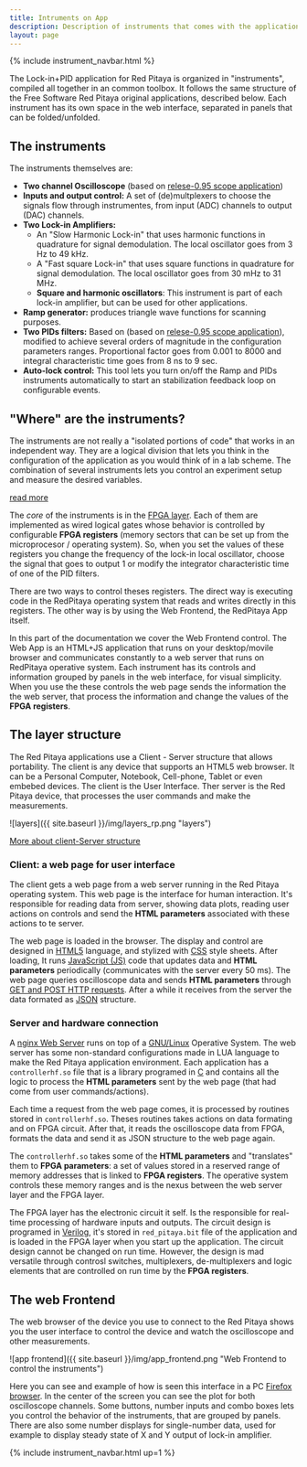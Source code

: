 ```yaml
---
title: Intruments on App
description: Description of instruments that comes with the application
layout: page
---
```



{% include instrument_navbar.html %}


The Lock-in+PID application for Red Pitaya is organized in "instruments", compiled all together
in an common toolbox. It follows the same structure of the Free Software Red Pitaya original applications,
described below. Each instrument has its own space in the web interface, separated in panels that can be folded/unfolded.

## The instruments
The instruments themselves are:

 - **Two channel Oscilloscope** (based on [relese-0.95 scope application](https://github.com/RedPitaya/RedPitaya/tree/release-v0.95/apps-free/scope))
 - **Inputs and output control:** A set of (de)multplexers to choose the signals flow through instrumentes, from input (ADC) channels to output (DAC) channels.
 - **Two Lock-in Amplifiers:**
   - An "Slow Harmonic Lock-in" that uses harmonic functions in quadrature for signal demodulation. The local oscillator goes from 3 Hz to 49 kHz.
   - A "Fast square Lock-in" that uses square functions in quadrature for signal demodulation. The local oscillator goes from 30 mHz to 31 MHz.
   - **Square and harmonic oscillators**: This instrument is part of each lock-in amplifier, but can be used for other applications.
 - **Ramp generator:** produces triangle wave functions for scanning purposes.
 - **Two PIDs filters:** Based on (based on [relese-0.95 scope application](https://github.com/RedPitaya/RedPitaya/tree/release-v0.95/apps-free/scope)), modified to achieve several orders of magnitude in the configuration parameters ranges. Proportional factor goes from 0.001 to 8000 and integral characteristic time goes from 8 ns to 9 sec.
 - **Auto-lock control:** This tool lets you turn on/off the Ramp and PIDs instruments automatically to start an stabilization feedback loop on configurable events.


## "Where" are the instruments?

The instruments are not really a "isolated portions of code" that works in an
independent way. They are a logical division that lets you think in the
configuration
of the application as you would think of in a lab scheme. The combination of
several instruments lets you control an experiment setup and measure the desired
variables.

<a data-toggle="collapse" href="#Where_are_the_instruments" aria-expanded="false" aria-controls="Where_are_the_instruments">read more <span class="caret"></span></a>

<div id="Where_are_the_instruments" class="collapse" markdown="1">

The *core* of the instruments is in the
[FPGA layer](https://en.wikipedia.org/wiki/Field-programmable_gate_array).
Each of them are implemented as
wired logical gates whose behavior is controlled by configurable **FPGA registers**
(memory sectors that can be set up from the microprocesor / operating system).
So, when you set the values of these registers you change the frequency of the
lock-in local oscillator, choose the signal that goes to output 1 or modify the
integrator characteristic time of one of the PID filters.

There are two ways to control theses registers. The direct way is executing code in
the RedPitaya operating system that reads and writes directly in this registers.
The other way is by using the Web Frontend, the RedPitaya App itself.

In this part of the documentation we cover the Web Frontend control. The Web App
is an HTML+JS application that runs on your desktop/movile browser and communicates constantly to a web server that runs on RedPitaya operative system.
Each instrument has its controls and information grouped by panels in the web
interface, for visual simplicity. When you use the these controls the web page
sends the information the the web server, that process the information and change the
values of the **FPGA registers**.

</div>


## The layer structure

The Red Pitaya applications use a Client - Server structure that allows portability.
The client is any device that supports an HTML5 web browser. It can be a Personal
Computer, Notebook, Cell-phone, Tablet or even embebed devices. The client is the User Interface.
Ther server is the Red Pitaya device, that processes the user commands and make the measurements.

![layers]({{ site.baseurl }}/img/layers_rp.png "layers")

<a data-toggle="collapse" href="#More_about_client_Server_structure" aria-expanded="false" aria-controls="More_about_client_Server_structure">More about client-Server structure <span class="caret"></span></a>

<div id="More_about_client_Server_structure" class="collapse" markdown="1">

### Client: a web page for user interface
The client gets a web page from a web server running in the Red Pitaya operating system.
This web page is the interface for human interaction. It's responsible for reading data
from server, showing data plots, reading user actions on controls and send the **HTML parameters**
associated with these actions to te server.

The web page is loaded in the browser. The display and control are designed in
[HTML5](https://en.wikipedia.org/wiki/HTML5) language,
and stylized with [CSS](https://en.wikipedia.org/wiki/Cascading_Style_Sheets)
style sheets. After loading, It runs [JavaScript (JS)](https://en.wikipedia.org/wiki/JavaScript)
code that updates data and **HTML parameters** periodically (communicates with the server every 50 ms).
The web page queries oscilloscope data and sends **HTML parameters** through
[GET and POST HTTP requests](https://en.wikipedia.org/wiki/Hypertext_Transfer_Protocol#Request_methods).
After a while it receives from the server the data formated as
[JSON](https://en.wikipedia.org/wiki/JSON) structure.

### Server and hardware connection
A [nginx Web Server](https://en.wikipedia.org/wiki/Nginx) runs on top of a
[GNU/Linux](https://en.wikipedia.org/wiki/Linux) Operative System.
The web server has some non-standard configurations made in LUA language to make the
Red Pitaya application environment. Each application has a `controllerhf.so` file
that is a library programed in [C](https://en.wikipedia.org/wiki/C_(programming_language))
and contains all the logic to process the **HTML
parameters** sent by the web page (that had come from user commands/actions).

Each time a request from the web page comes, it is processed by routines stored in `controllerhf.so`.
Theses routines takes actions on data formating and on FPGA circuit. After that, it reads
the oscilloscope data from FPGA, formats the data and send it as JSON structure to the web page again.

The `controllerhf.so` takes some of the **HTML parameters** and "translates" them to **FPGA parameters**:
a set of values stored in a reserved range of memory addresses that is linked to **FPGA registers**.
The operative system controls these memory ranges and is the nexus between the web server layer and the
FPGA layer.

The FPGA layer has the electronic circuit it self. Is the responsible for real-time processing of
hardware inputs and outputs. The circuit design is programed in
[Verilog](https://en.wikipedia.org/wiki/Verilog), it's stored in `red_pitaya.bit` file of the
application and is loaded in the FPGA layer when you start up the application.
The circuit design cannot be changed on run time. However, the design is mad versatile through
controsl switches, multiplexers, de-multiplexers and logic elements that are controlled on run time
by the **FPGA registers**.

</div>


## The web Frontend
The web browser of the device you use to connect to the Red Pitaya shows you the user interface
to control the device and watch the oscilloscope and other measurements.

![app frontend]({{ site.baseurl }}/img/app_frontend.png "Web Frontend to control the instruments")

Here you can see and example of how is seen this interface in a PC
[Firefox browser](https://www.mozilla.org/en-US/firefox/).
In the center of the screen you can see the plot for both oscilloscope channels.
Some buttons, number inputs and combo boxes lets you control the behavior of the instruments,
that are grouped by panels. There are also some number displays for single-number data, used
for example to display steady state of X and Y output of lock-in amplifier.

{% include instrument_navbar.html up=1 %}
